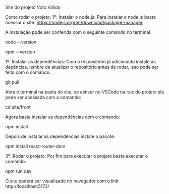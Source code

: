 Site do projeto Voto Válido

Como rodar o projeto:
1º: Instalar o node.js:
Para instalar o node.js basta acessar o site: https://nodejs.org/en/download/package-manager

A instalação pode ser conferida com o seguinte comando no terminal

  node --version 
  
  npm --version
  
1º: Instalar as dependências:
Com o respositório já adicionado instale as depências, lembre de atualizar o repositório antes de rodar, isso pode ser feito com o comando:

  git pull
  
Abra o terminal na pasta do site, se estiver no VSCode na raiz do projeto ela pode ser acessada com o comando:

cd site/front

Agora basta instalar as dependências com o comando:

npm install

Depois de instalar as dependências instale o pacote: 


npm install react-router-dom


3º: Rodar o projeto:
Por fim para executar o projeto basta executar o comando:

npm run dev

O site poderá ser visualizado no navegador com o link: http://localhost:5173/
